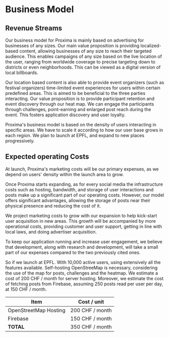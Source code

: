 # Business Model

## Revenue Streams

Our business model for Proxima is mainly based on advertising for businesses of any sizes. Our main value proposition is providing localized-based content, allowing businesses of any size to reach their targeted audience. This enables campaigns of any size based on the live location of the user, ranging from worldwide coverage to precise targeting down to districts or even neighborhoods. This can be viewed as a digital version of local billboards.

Our location based content is also able to provide event organizers (such as festival organizers) time-limited event experiences for users within certain predefined areas. This is aimed to be beneficial to the three parties interacting. Our value proposition is to provide participant retention and event discovery through our heat map. We can engage the participants through challenges, point-earning and enlarged post reach during the event. This fosters application discovery and user loyalty.

Proxima's business model is based on the density of users interacting in specific areas. We have to scale it according to how our user base grows in each region. We plan to launch at EPFL, and expand to new places progressively.


## Expected operating Costs

At launch, Proxima's marketing costs will be our primary expenses, as we depend on users' density within the launch area to grow.

Once Proxima starts expanding, as for every social media the infrastructure costs such as hosting, bandwidth, and storage of user interactions and posts make up a significant part of our operating costs. However, our model offers significant advantages, allowing the storage of posts near their physical presence and reducing the cost of it. 

We project marketing costs to grow with our expansion to help kick-start user acquisition in new areas. This growth will be accompanied by more operational costs, providing customer and user support, getting in line with local laws, and doing advertiser acquisition.

To keep our application running and increase user engagement, we believe that development, along with research and development, will take a small part of our expenses compared to the two previously cited ones.

So if we launch at EPFL. With 10,000 active users, using extensively all the features available. Self-hosting OpenStreeMap is necessary, considering the use of the map for posts, challenges and the heatmap. We estimate a cost of 200 CHF / month for server hosting. Moreover, we estimate the cost of fetching posts from Firebase, assuming 250 posts read per user per day, at 150 CHF / month.

| Item                  | Cost / unit     |
| --------------------- | --------------- |
| OpenStreetMap Hosting | 200 CHF / month |
| Firebase              | 150 CHF / month |
| **TOTAL**             | 350 CHF / month |

